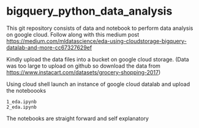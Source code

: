# bigquery_python_data_analysis


This git repository consists of data and notebook to perform data analysis on google cloud. Follow along with this medium post
https://medium.com/mldatascience/eda-using-cloudstorage-bigquery-datalab-and-more-cc67327629ef

Kindly upload the data files into a bucket on google cloud storage.
(Data was too large to upload on github so download the data from https://www.instacart.com/datasets/grocery-shopping-2017)

Using cloud shell launch an instance of google cloud datalab and upload the noteboooks
```
1_eda.ipynb
2_eda.ipynb
```
The notebooks are straight forward and self explanatory 
